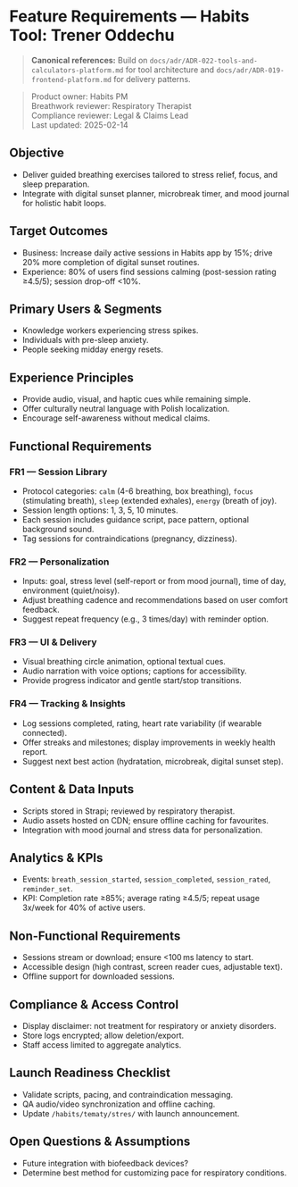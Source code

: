 # Feature Requirements — Habits Tool: Trener Oddechu

> **Canonical references:** Build on `docs/adr/ADR-022-tools-and-calculators-platform.md` for tool architecture and `docs/adr/ADR-019-frontend-platform.md` for delivery patterns.

> Product owner: Habits PM  
> Breathwork reviewer: Respiratory Therapist  
> Compliance reviewer: Legal & Claims Lead  
> Last updated: 2025-02-14

## Objective
- Deliver guided breathing exercises tailored to stress relief, focus, and sleep preparation.
- Integrate with digital sunset planner, microbreak timer, and mood journal for holistic habit loops.

## Target Outcomes
- Business: Increase daily active sessions in Habits app by 15%; drive 20% more completion of digital sunset routines.
- Experience: 80% of users find sessions calming (post-session rating ≥4.5/5); session drop-off <10%.

## Primary Users & Segments
- Knowledge workers experiencing stress spikes.
- Individuals with pre-sleep anxiety.
- People seeking midday energy resets.

## Experience Principles
- Provide audio, visual, and haptic cues while remaining simple.
- Offer culturally neutral language with Polish localization.
- Encourage self-awareness without medical claims.

## Functional Requirements

### FR1 — Session Library
- Protocol categories: `calm` (4-6 breathing, box breathing), `focus` (stimulating breath), `sleep` (extended exhales), `energy` (breath of joy).
- Session length options: 1, 3, 5, 10 minutes.
- Each session includes guidance script, pace pattern, optional background sound.
- Tag sessions for contraindications (pregnancy, dizziness).

### FR2 — Personalization
- Inputs: goal, stress level (self-report or from mood journal), time of day, environment (quiet/noisy).
- Adjust breathing cadence and recommendations based on user comfort feedback.
- Suggest repeat frequency (e.g., 3 times/day) with reminder option.

### FR3 — UI & Delivery
- Visual breathing circle animation, optional textual cues.
- Audio narration with voice options; captions for accessibility.
- Provide progress indicator and gentle start/stop transitions.

### FR4 — Tracking & Insights
- Log sessions completed, rating, heart rate variability (if wearable connected).
- Offer streaks and milestones; display improvements in weekly health report.
- Suggest next best action (hydratation, microbreak, digital sunset step).

## Content & Data Inputs
- Scripts stored in Strapi; reviewed by respiratory therapist.
- Audio assets hosted on CDN; ensure offline caching for favourites.
- Integration with mood journal and stress data for personalization.

## Analytics & KPIs
- Events: `breath_session_started`, `session_completed`, `session_rated`, `reminder_set`.
- KPI: Completion rate ≥85%; average rating ≥4.5/5; repeat usage 3x/week for 40% of active users.

## Non-Functional Requirements
- Sessions stream or download; ensure <100 ms latency to start.
- Accessible design (high contrast, screen reader cues, adjustable text).
- Offline support for downloaded sessions.

## Compliance & Access Control
- Display disclaimer: not treatment for respiratory or anxiety disorders.
- Store logs encrypted; allow deletion/export.
- Staff access limited to aggregate analytics.

## Launch Readiness Checklist
- Validate scripts, pacing, and contraindication messaging.
- QA audio/video synchronization and offline caching.
- Update `/habits/tematy/stres/` with launch announcement.

## Open Questions & Assumptions
- Future integration with biofeedback devices?
- Determine best method for customizing pace for respiratory conditions.
